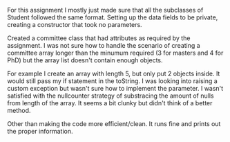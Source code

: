 For this assignment I mostly just made sure that all the subclasses of Student followed the same format. Setting up the data fields to be private, creating a constructor that took no parameters.

Created a committee class that had attributes as required by the assignment. I was not sure how to handle the scenario of creating a committee array longer than the minumum required (3 for masters and 4 for PhD) but the array list doesn't contain enough objects.

For example I create an array with length 5, but only put 2 objects inside. It would still pass my if statement in the toString. I was looking into raising a custom exception but wasn't sure how to implement the parameter. I wasn't satisfied with the nullcounter strategy of substracing the amount of nulls from length of the array. It seems a bit clunky but didn't think of a better method.

Other than making the code more efficient/clean. It runs fine and prints out the proper information. 